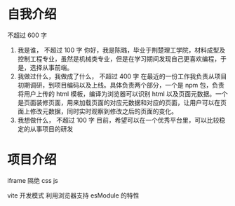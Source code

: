 # 自我介绍

不超过 600 字

1. 我是谁， 不超过 100 字
   你好，我是陈璐，毕业于荆楚理工学院，材料成型及控制工程专业，虽然是机械类专业，但是在学习期间发现自己更喜欢编程，于是，选择从事前端。
2. 我做过什么，我做成了什么， 不超过 400 字
   在最近的一份工作我负责从项目初期调研，到项目编码以及上线。具体负责两个部分，一个是 npm 包，负责将用户上传的 html 模板，编译为浏览器可以识别 html 以及页面元数据。一个是页面装修页面，用来加载页面的对应元数据和对应的页面，让用户可以在页面上修改元数据，同时实时观察到修改之后的页面的变化。
3. 我想做什么， 不超过 100 字
   目前，希望可以在一个优秀平台里，可以比较稳定的从事项目的研发

# 项目介绍

iframe 隔绝 css js

vite 开发模式 利用浏览器支持 esModule 的特性
